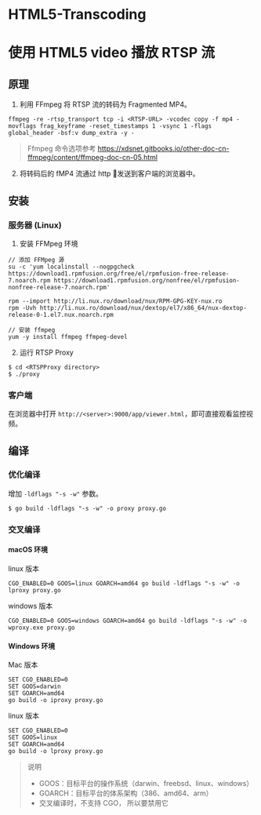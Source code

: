 # HTML5-Transcoding
# 使用 HTML5 video 播放 RTSP 流 

## 原理

1. 利用 FFmpeg 将 RTSP 流的转码为 Fragmented MP4。

```
ffmpeg -re -rtsp_transport tcp -i <RTSP-URL> -vcodec copy -f mp4 -movflags frag_keyframe -reset_timestamps 1 -vsync 1 -flags global_header -bsf:v dump_extra -y -
```

> Ffmpeg 命令选项参考 https://xdsnet.gitbooks.io/other-doc-cn-ffmpeg/content/ffmpeg-doc-cn-05.html

2. 将转码后的 fMP4 流通过 http 发送到客户端的浏览器中。

## 安装

### 服务器 (Linux)

1. 安装 FFMpeg 环境

```shell
// 添加 FFMpeg 源
su -c 'yum localinstall --nogpgcheck https://download1.rpmfusion.org/free/el/rpmfusion-free-release-7.noarch.rpm https://download1.rpmfusion.org/nonfree/el/rpmfusion-nonfree-release-7.noarch.rpm'

rpm --import http://li.nux.ro/download/nux/RPM-GPG-KEY-nux.ro
rpm -Uvh http://li.nux.ro/download/nux/dextop/el7/x86_64/nux-dextop-release-0-1.el7.nux.noarch.rpm

// 安装 ffmpeg
yum -y install ffmpeg ffmpeg-devel
```

2. 运行 RTSP Proxy

```shell
$ cd <RTSPProxy directory>
$ ./proxy
```

### 客户端

在浏览器中打开 `http://<server>:9000/app/viewer.html`，即可直接观看监控视频。



## 编译

### 优化编译

增加  `-ldflags "-s -w"` 参数。

```shell
$ go build -ldflags "-s -w" -o proxy proxy.go
```



### 交叉编译

#### macOS 环境

 linux 版本

```shell
CGO_ENABLED=0 GOOS=linux GOARCH=amd64 go build -ldflags "-s -w" -o lproxy proxy.go
```

windows 版本

```shell
CGO_ENABLED=0 GOOS=windows GOARCH=amd64 go build -ldflags "-s -w" -o wproxy.exe proxy.go
```



#### Windows 环境

 Mac 版本

```Shell
SET CGO_ENABLED=0
SET GOOS=darwin
SET GOARCH=amd64
go build -o iproxy proxy.go
```

linux 版本

```shell
SET CGO_ENABLED=0
SET GOOS=linux
SET GOARCH=amd64
go build -o lproxy proxy.go
```



> 说明
>
> - GOOS：目标平台的操作系统（darwin、freebsd、linux、windows） 
> - GOARCH：目标平台的体系架构（386、amd64、arm） 
> - 交叉编译时，不支持 CGO， 所以要禁用它
